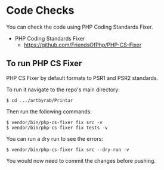# Code Checks

You can check the code using PHP Coding Standards Fixer.

* PHP Coding Standards Fixer
    * https://github.com/FriendsOfPhp/PHP-CS-Fixer

## To run PHP CS Fixer

PHP CS Fixer by default formats to PSR1 and PSR2 standards.

To run it navigate to the repo's main directory:
```
$ cd .../artbyrab/Printar
```

Then run the following commands:
```
$ vendor/bin/php-cs-fixer fix src -v
$ vendor/bin/php-cs-fixer fix tests -v
```

You can run a dry run to see the errors:
```
$ vendor/bin/php-cs-fixer fix src --dry-run -v
```

You would now need to commit the changes before pushing.
